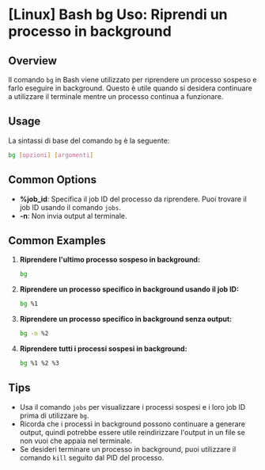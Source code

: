 # [Linux] Bash bg Uso: Riprendi un processo in background

## Overview
Il comando `bg` in Bash viene utilizzato per riprendere un processo sospeso e farlo eseguire in background. Questo è utile quando si desidera continuare a utilizzare il terminale mentre un processo continua a funzionare.

## Usage
La sintassi di base del comando `bg` è la seguente:

```bash
bg [opzioni] [argomenti]
```

## Common Options
- **%job_id**: Specifica il job ID del processo da riprendere. Puoi trovare il job ID usando il comando `jobs`.
- **-n**: Non invia output al terminale.

## Common Examples

1. **Riprendere l'ultimo processo sospeso in background:**
   ```bash
   bg
   ```

2. **Riprendere un processo specifico in background usando il job ID:**
   ```bash
   bg %1
   ```

3. **Riprendere un processo specifico in background senza output:**
   ```bash
   bg -n %2
   ```

4. **Riprendere tutti i processi sospesi in background:**
   ```bash
   bg %1 %2 %3
   ```

## Tips
- Usa il comando `jobs` per visualizzare i processi sospesi e i loro job ID prima di utilizzare `bg`.
- Ricorda che i processi in background possono continuare a generare output, quindi potrebbe essere utile reindirizzare l'output in un file se non vuoi che appaia nel terminale.
- Se desideri terminare un processo in background, puoi utilizzare il comando `kill` seguito dal PID del processo.